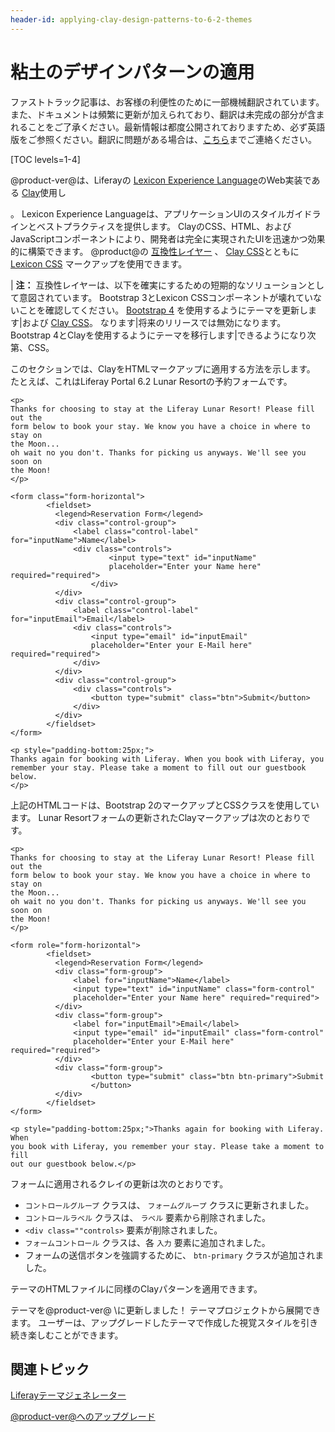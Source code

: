 ```yaml
---
header-id: applying-clay-design-patterns-to-6-2-themes
---
```


# 粘土のデザインパターンの適用

<p class="alert alert-info"><span class="wysiwyg-color-blue120">ファストトラック記事は、お客様の利便性のために一部機械翻訳されています。また、ドキュメントは頻繁に更新が加えられており、翻訳は未完成の部分が含まれることをご了承ください。最新情報は都度公開されておりますため、必ず英語版をご参照ください。翻訳に問題がある場合は、<a href="mailto:support-content-jp@liferay.com">こちら</a>までご連絡ください。</span></p>

[TOC levels=1-4]

@product-ver@は、Liferayの [Lexicon Experience Language](https://lexicondesign.io/)のWeb実装である [Clay](https://liferay.github.io/clay/)使用し

 。 Lexicon Experience Languageは、アプリケーションUIのスタイルガイドラインとベストプラクティスを提供します。 ClayのCSS、HTML、およびJavaScriptコンポーネントにより、開発者は完全に実現されたUIを迅速かつ効果的に構築できます。 @product@の [互換性レイヤー](/docs/7-1/tutorials/-/knowledge_base/t/using-the-bootstrap-3-lexicon-css-compatibility-layer) 、 [Clay CSS](https://clayui.com/)とともに [Lexicon CSS](https://lexiconcss.wedeploy.io/) マークアップを使用できます。</p> 

| **注：** 互換性レイヤーは、以下を確実にするための短期的なソリューションとして意図されています。 Bootstrap 3とLexicon CSSコンポーネントが壊れていないことを確認してください。 [Bootstrap 4](https://getbootstrap.com/docs/4.3/migration/) を使用するようにテーマを更新します|および [Clay CSS](https://clayui.com/docs/css-framework/scss.html)。 なります|将来のリリースでは無効になります。 Bootstrap 4とClayを使用するようにテーマを移行します|できるようになり次第、CSS。

このセクションでは、ClayをHTMLマークアップに適用する方法を示します。 たとえば、これはLiferay Portal 6.2 Lunar Resortの予約フォームです。

    <p>
    Thanks for choosing to stay at the Liferay Lunar Resort! Please fill out the 
    form below to book your stay. We know you have a choice in where to stay on 
    the Moon... 
    oh wait no you don't. Thanks for picking us anyways. We'll see you soon on 
    the Moon!
    </p>
    
    <form class="form-horizontal">
            <fieldset>
              <legend>Reservation Form</legend>
              <div class="control-group">
                  <label class="control-label" for="inputName">Name</label>
                  <div class="controls">
                          <input type="text" id="inputName"
                          placeholder="Enter your Name here" required="required">
                      </div>
              </div>
              <div class="control-group">
                  <label class="control-label" for="inputEmail">Email</label>
                  <div class="controls">
                      <input type="email" id="inputEmail"
                      placeholder="Enter your E-Mail here" required="required">
                  </div>
              </div>
              <div class="control-group">
                  <div class="controls">
                      <button type="submit" class="btn">Submit</button>
                  </div>
              </div>
            </fieldset>
    </form>
    
    <p style="padding-bottom:25px;">
    Thanks again for booking with Liferay. When you book with Liferay, you 
    remember your stay. Please take a moment to fill out our guestbook below. 
    </p>
    

上記のHTMLコードは、Bootstrap 2のマークアップとCSSクラスを使用しています。 Lunar Resortフォームの更新されたClayマークアップは次のとおりです。

    <p>
    Thanks for choosing to stay at the Liferay Lunar Resort! Please fill out the 
    form below to book your stay. We know you have a choice in where to stay on 
    the Moon... 
    oh wait no you don't. Thanks for picking us anyways. We'll see you soon on 
    the Moon!
    </p>
    
    <form role="form-horizontal">
            <fieldset>
              <legend>Reservation Form</legend>
              <div class="form-group">
                  <label for="inputName">Name</label>
                  <input type="text" id="inputName" class="form-control"
                  placeholder="Enter your Name here" required="required">
              </div>
              <div class="form-group">
                  <label for="inputEmail">Email</label>
                  <input type="email" id="inputEmail" class="form-control"
                  placeholder="Enter your E-Mail here" required="required">
              </div>
              <div class="form-group">
                      <button type="submit" class="btn btn-primary">Submit
                      </button>
              </div>
            </fieldset>
    </form>
    
    <p style="padding-bottom:25px;">Thanks again for booking with Liferay. When 
    you book with Liferay, you remember your stay. Please take a moment to fill 
    out our guestbook below.</p>
    

フォームに適用されるクレイの更新は次のとおりです。

  - `コントロールグループ` クラスは、 `フォームグループ` クラスに更新されました。
  - `コントロールラベル` クラスは、 `ラベル` 要素から削除されました。
  - `<div class=""controls>` 要素が削除されました。
  - `フォームコントロール` クラスは、各 `入力` 要素に追加されました。
  - フォームの送信ボタンを強調するために、 `btn-primary` クラスが追加されました。

テーマのHTMLファイルに同様のClayパターンを適用できます。

テーマを@product-ver@ \に更新しました！ テーマプロジェクトから展開できます。 ユーザーは、アップグレードしたテーマで作成した視覚スタイルを引き続き楽しむことができます。



## 関連トピック

[Liferayテーマジェネレーター](/docs/7-1/tutorials/-/knowledge_base/t/creating-themes)

[@product-ver@へのアップグレード](/docs/7-1/deploy/-/knowledge_base/d/upgrading-to-liferay-71)
